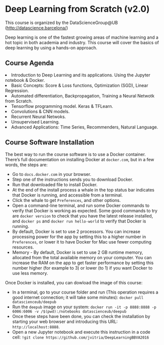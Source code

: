 # Deep Learning from Scratch (v2.0)

This course is organized by the DataScienceGroup@UB (http://datascience.barcelona/)

Deep learning is one of the fastest growing areas of machine learning and a hot topic in both academia and industry.
This course will cover the basics of deep learning by using a hands-on approach.

## Course Agenda

<li> Introduction to Deep Learning and its applications. Using the Jupyter notebook & Docker.
<li> Basic Concepts: Score & Loss functions, Optimization (SGD), Linear Regression.
<li> Automated differentiation, Backpropagation, Training a Neural Netwotk from Scratch.
<li> Tensorflow programming model. Keras & TFLearn. 
<li> Convolutions & CNN models.
<li> Recurrent Neural Netwoks.
<li> Unsupervised Learning.
<li> Advanced Applications: Time Series, Recommenders, Natural Language.

## Course Software Installation

The best way to run the course software is to use a Docker container. There’s full documentation on installing Docker at ``docker.com``, but in a few words, the steps are:

+ Go to ``docs.docker.com`` in your browser.
+ Step one of the instructions sends you to download Docker.
+ Run that downloaded file to install Docker.
+ At the end of the install process a whale in the top status bar indicates that Docker is running, and accessible from a terminal.
+ Click the whale to get ``Preferences``, and other options.
+ Open a command-line terminal, and run some Docker commands to verify that Docker is working as expected.
Some good commands to try are ``docker version`` to check that you have the latest release installed, and ``docker ps`` and ``docker run hello-world`` to verify that Docker is running. 
+ By default, Docker is set to use 2 processors. You can increase processing power for the app by setting this to a higher number in ``Preferences``, or lower it to have Docker for Mac use fewer computing resources.
+ Memory - By default, Docker is set to use 2 GB runtime memory, allocated from the total available memory on your computer. You can increase the RAM on the app to get faster performance by setting this number higher (for example to 3) or lower (to 1) if you want Docker to use less memory.

Once Docker is installed, you can dowload the image of this course:

+ In a terminal, go to your course folder and run (This operation requires a good internet connection; it will take some minutes):  ``docker pull datascienceub/deepub``    
+ Run the ``deepub`` image on your system: ``docker run -it -p 8888:8888 -p 6006:6006 -v /$(pwd):/notebooks datascienceub/deepub``
+ Once these steps have been done, you can check the installation by starting your web browser and introducing this  URL: ``http://localhost:8888``.
+ Open a new Jupyter notebook and execute this instruction in a code cell: ``!git clone https://github.com/jvitria/DeepLearningBBVA2016``
